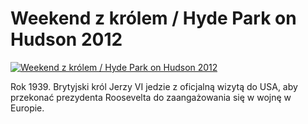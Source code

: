 Weekend z królem / Hyde Park on Hudson 2012 
=============
[![Weekend z królem / Hyde Park on Hudson 2012 ](http://vidos.pl/images/player.gif)](http://vidos.pl/weekend-z-krolem-hyde-park-on-hudson-2012)

 Rok 1939. Brytyjski król Jerzy VI jedzie z oficjalną wizytą do USA, aby przekonać prezydenta Roosevelta do zaangażowania się w wojnę w Europie.
